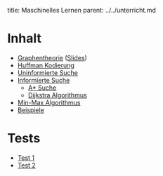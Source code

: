 title: Maschinelles Lernen
parent: ../../unterricht.md

# Inhalt
* [Graphentheorie](graphentheorie.html) ([Slides](graphentheorie_slide.html))
* [Huffman Kodierung](huffman.html)
* [Uninformierte Suche](uninformierte_suche.html)
* [Informierte Suche](informierte_suche.html)
  * [A* Suche](a_star.html)
  * [Dijkstra Algorithmus](dijkstra.html)
* [Min-Max Algorithmus](minmax.html)
* [Beispiele](beispiele.html)

# Tests
* [Test 1](test1.pdf)
* [Test 2](test2.pdf)
